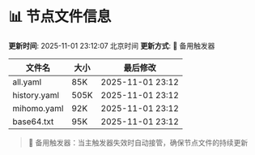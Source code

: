 # 📊 节点文件信息

**更新时间**: 2025-11-01 23:12:07 北京时间
**更新方式**: 🔄 备用触发器

| 文件名 | 大小 | 最后修改 |
|--------|------|----------|
| all.yaml | 85K | 2025-11-01 23:12 |
| history.yaml | 505K | 2025-11-01 23:12 |
| mihomo.yaml | 92K | 2025-11-01 23:12 |
| base64.txt | 95K | 2025-11-01 23:12 |

> 🔄 备用触发器：当主触发器失效时自动接管，确保节点文件的持续更新
